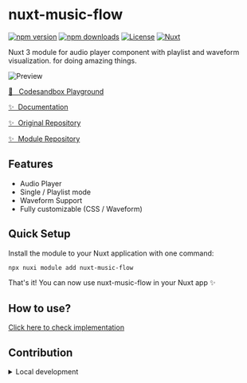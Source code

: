 <!--
Get your module up and running quickly.

Find and replace all on all files (CMD+SHIFT+F):
- Name: nuxt-music-flow
- Package name: nuxt-music-flow
- Description: Nuxt 3 module for audio player component with playlist and waveform visualization.
-->

# nuxt-music-flow

[![npm version][npm-version-src]][npm-version-href]
[![npm downloads][npm-downloads-src]][npm-downloads-href]
[![License][license-src]][license-href]
[![Nuxt][nuxt-src]][nuxt-href]

Nuxt 3 module for audio player component with playlist and waveform visualization. for doing amazing things.

![Preview](https://ik.imagekit.io/ltdassets/public/social.jpg?updatedAt=1741803287465)

[🏀 &nbsp; Codesandbox Playground](https://codesandbox.io/p/devbox/async-wildflower-rh67lp?workspaceId=ws_DivtQTWPrYJECSvVHXScEB)

[✨ &nbsp;Documentation](https://vue-music-flow-docs.vercel.app/getting-started)

[✨ &nbsp;Original Repository](https://github.com/ndragun92/vue-music-flow)

[✨ &nbsp;Module Repository](https://github.com/ndragun92/nuxt-music-flow)

## Features

<!-- Highlight some of the features your module provide here -->
- Audio Player
- Single / Playlist mode
- Waveform Support
- Fully customizable (CSS / Waveform)

## Quick Setup

Install the module to your Nuxt application with one command:

```bash
npx nuxi module add nuxt-music-flow
```

That's it! You can now use nuxt-music-flow in your Nuxt app ✨

## How to use?

[Click here to check implementation](https://vue-music-flow-docs.vercel.app/usage#nuxt)

## Contribution

<details>
  <summary>Local development</summary>
  
  ```bash
  # Install dependencies
  npm install
  
  # Generate type stubs
  npm run dev:prepare
  
  # Develop with the playground
  npm run dev
  
  # Build the playground
  npm run dev:build
  
  # Run ESLint
  npm run lint
  
  # Run Vitest
  npm run test
  npm run test:watch
  
  # Release new version
  npm run release
  ```

</details>


<!-- Badges -->
[npm-version-src]: https://img.shields.io/npm/v/nuxt-music-flow/latest.svg?style=flat&colorA=020420&colorB=00DC82
[npm-version-href]: https://npmjs.com/package/nuxt-music-flow

[npm-downloads-src]: https://img.shields.io/npm/dm/nuxt-music-flow.svg?style=flat&colorA=020420&colorB=00DC82
[npm-downloads-href]: https://npm.chart.dev/nuxt-music-flow

[license-src]: https://img.shields.io/npm/l/nuxt-music-flow.svg?style=flat&colorA=020420&colorB=00DC82
[license-href]: https://npmjs.com/package/nuxt-music-flow

[nuxt-src]: https://img.shields.io/badge/Nuxt-020420?logo=nuxt.js
[nuxt-href]: https://nuxt.com
